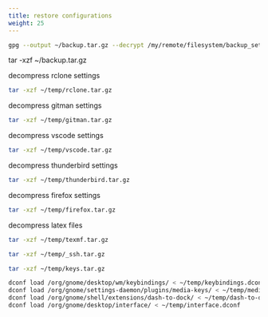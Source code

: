 ```yaml
---
title: restore configurations
weight: 25
---
```


```bash
gpg --output ~/backup.tar.gz --decrypt /my/remote/filesystem/backup_settings.tar.gz.gpg
```

tar -xzf ~/backup.tar.gz

decompress rclone settings

```bash
tar -xzf ~/temp/rclone.tar.gz 
```

decompress gitman settings

```bash
tar -xzf ~/temp/gitman.tar.gz 
```

decompress vscode settings

```bash
tar -xzf ~/temp/vscode.tar.gz 
```

decompress thunderbird settings

```bash
tar -xzf ~/temp/thunderbird.tar.gz
```

decompress firefox settings

```bash
tar -xzf ~/temp/firefox.tar.gz
```

decompress latex files

```bash
tar -xzf ~/temp/texmf.tar.gz
```

```bash
tar -xzf ~/temp/_ssh.tar.gz
```

```bash
tar -xzf ~/temp/keys.tar.gz
```

```bash
dconf load /org/gnome/desktop/wm/keybindings/ < ~/temp/keybindings.dconf
dconf load /org/gnome/settings-daemon/plugins/media-keys/ < ~/temp/media-keys.dconf
dconf load /org/gnome/shell/extensions/dash-to-dock/ < ~/temp/dash-to-dock.dconf
dconf load /org/gnome/desktop/interface/ < ~/temp/interface.dconf
```